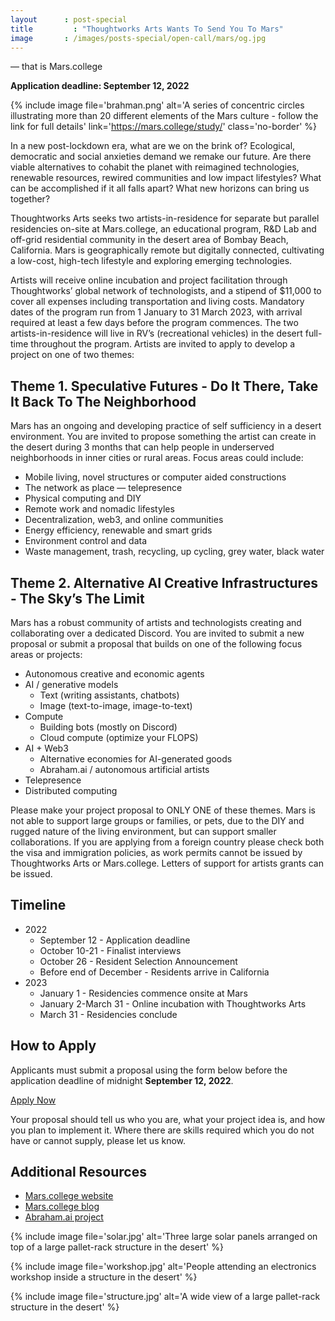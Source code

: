```yaml
---
layout      : post-special
title	      : "Thoughtworks Arts Wants To Send You To Mars"
image       : /images/posts-special/open-call/mars/og.jpg
---
```

— that is Mars.college

**Application deadline: September 12, 2022**

{% include image file='brahman.png'
	alt='A series of concentric circles illustrating more than 20 different elements of the Mars culture - follow the link for full details'
	link='https://mars.college/study/'
	class='no-border' %}

In a new post-lockdown era, what are we on the brink of? Ecological, democratic and social anxieties demand we remake our future. Are there viable alternatives to cohabit the planet with reimagined technologies, renewable resources, rewired communities and low impact lifestyles? What can be accomplished if it all falls apart? What new horizons can bring us together?

Thoughtworks Arts seeks two artists-in-residence for separate but parallel residencies on-site at Mars.college, an educational program, R&D Lab and off-grid residential community in the desert area of Bombay Beach, California. Mars is geographically remote but digitally connected, cultivating a low-cost, high-tech lifestyle and exploring emerging technologies.

Artists will receive online incubation and project facilitation through Thoughtworks’ global network of technologists, and a stipend of $11,000 to cover all expenses including transportation and living costs. Mandatory dates of the program run from 1 January to 31 March 2023, with arrival required at least a few days before the program commences. The two artists-in-residence will live in RV’s (recreational vehicles) in the desert full-time throughout the program. 
Artists are invited to apply to develop a project on one of two themes:

## Theme 1. Speculative Futures - Do It There, Take It Back To The Neighborhood

Mars has an ongoing and developing practice of self sufficiency in a desert environment. You are invited to propose something the artist can create in the desert during 3 months that can help people in underserved neighborhoods in inner cities or rural areas. Focus areas could include:

* Mobile living, novel structures or computer aided constructions
* The network as place — telepresence
* Physical computing and DIY
* Remote work and nomadic lifestyles
* Decentralization, web3, and online communities
* Energy efficiency, renewable and smart grids
* Environment control and data
* Waste management, trash, recycling, up cycling, grey water, black water

## Theme 2. Alternative AI Creative Infrastructures - The Sky’s The Limit

Mars has a robust community of artists and technologists creating and collaborating over a dedicated Discord. You are invited to submit a new proposal or submit a proposal that builds on one of the following focus areas or projects:

* Autonomous creative and economic agents
* AI / generative models
  * Text (writing assistants, chatbots)
  * Image (text-to-image, image-to-text) 
* Compute
  * Building bots (mostly on Discord)
  * Cloud compute (optimize your FLOPS)
* AI + Web3
  * Alternative economies for AI-generated goods
  * Abraham.ai / autonomous artificial artists
* Telepresence 
* Distributed computing

Please make your project proposal to ONLY ONE of these themes. Mars is not able to support large groups or families, or pets, due to the DIY and rugged nature of the living environment, but can support smaller collaborations. If you are applying from a foreign country please check both the visa and immigration policies, as work permits cannot be issued by Thoughtworks Arts or Mars.college. Letters of support for artists grants can be issued.

## Timeline

* 2022
  * September 12 - Application deadline
  * October 10-21 - Finalist interviews
  * October 26 - Resident Selection Announcement
  * Before end of December - Residents arrive in California
* 2023
  * January 1 - Residencies commence onsite at Mars
  * January 2-March 31 - Online incubation with Thoughtworks Arts
  * March 31 - Residencies conclude

## How to Apply

Applicants must submit a proposal using the form below before the application deadline of midnight **September 12, 2022**.

<a href='https://forms.gle/PX8QqkQwe67g3cHC8' class='attention'>Apply Now</a>

Your proposal should tell us who you are, what your project idea is, and how you plan to implement it. Where there are skills required which you do not have or cannot supply, please let us know.

## Additional Resources

* [Mars.college website](https://mars.college/)
* [Mars.college blog](https://mars.college/blog/)
* [Abraham.ai project](https://abraham.ai/)

{% include image file='solar.jpg'
	 alt='Three large solar panels arranged on top of a large pallet-rack structure in the desert' %}

{% include image file='workshop.jpg'
	 alt='People attending an electronics workshop inside a structure in the desert' %}

{% include image file='structure.jpg'
	 alt='A wide view of a large pallet-rack structure in the desert' %}